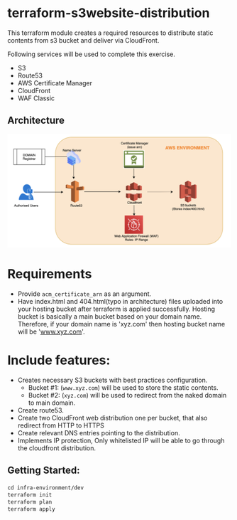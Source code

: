 # terraform-s3website-distribution

This terraform module creates a required resources to distribute static contents from s3 bucket and deliver via CloudFront.

Following services will be used to complete this exercise.
- S3
- Route53
- AWS Certificate Manager
- CloudFront
- WAF Classic

## Architecture

![architecture](architecture.png)

# Requirements
* Provide `acm_certificate_arn` as an argument.
* Have index.html and 404.html(typo in architecture) files uploaded into your hosting bucket after terraform is applied successfully. Hosting bucket is basically a main bucket based on your domain name. Therefore, if your domain name is 'xyz.com' then hosting bucket name will be 
  'www.xyz.com'.
  
# Include features:
* Creates necessary S3 buckets with best practices configuration.
    * Bucket #1: (`www.xyz.com`) will be used to store the static contents.
    * Bucket #2: (`xyz.com`) will be used to redirect from the naked domain to main domain. 
* Create route53.
* Create two CloudFront web distribution one per bucket, that also redirect from HTTP to HTTPS
* Create relevant DNS entries pointing to the distribution.
* Implements IP protection, Only whitelisted IP will be able to go through the cloudfront distribution.

## Getting Started:
    cd infra-environment/dev
	terraform init
	terraform plan
	terraform apply

